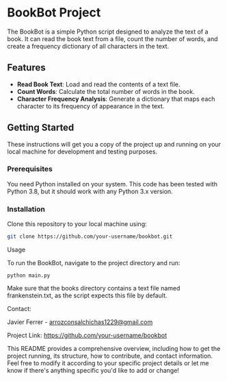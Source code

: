 # BookBot Project

The BookBot is a simple Python script designed to analyze the text of a book. It can read the book text from a file, count the number of words, and create a frequency dictionary of all characters in the text.

## Features

- **Read Book Text**: Load and read the contents of a text file.
- **Count Words**: Calculate the total number of words in the book.
- **Character Frequency Analysis**: Generate a dictionary that maps each character to its frequency of appearance in the text.

## Getting Started

These instructions will get you a copy of the project up and running on your local machine for development and testing purposes.

### Prerequisites

You need Python installed on your system. This code has been tested with Python 3.8, but it should work with any Python 3.x version.

### Installation

Clone this repository to your local machine using:

```bash
git clone https://github.com/your-username/bookbot.git
```

Usage

To run the BookBot, navigate to the project directory and run:

```
python main.py
```

Make sure that the books directory contains a text file named frankenstein.txt, as the script expects this file by default.

Contact:

Javier Ferrer - arrozconsalchichas1229@gmail.com

Project Link: https://github.com/your-username/bookbot


This README provides a comprehensive overview, including how to get the project running, its structure, how to contribute, 
and contact information. Feel free to modify it according to your specific project details or let me know if there's 
anything specific you'd like to add or change!

